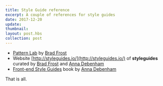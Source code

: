 ```yaml
---
title: Style Guide reference
excerpt: A couple of references for style guides
date: 2017-12-20
update: 
thumbnail: 
layout: post.hbs
collection: post
---
```


* [Pattern Lab](http://patternlab.io/) by [Brad Frost](https://twitter.com/brad_frost)
* Website [http://styleguides.io/](http://styleguides.io/) of **styleguides** curated by [Brad Frost](https://twitter.com/brad_frost) and [Anna Debenham](https://twitter.com/anna_debenham)
* [Front-end Style Guides](http://www.maban.co.uk/projects/front-end-style-guides/) book by [Anna Debenham](https://twitter.com/anna_debenham)

That is all.